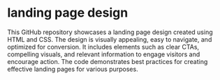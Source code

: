 # landing page design 

This GitHub repository showcases a landing page design created using HTML and CSS. The design is visually appealing, easy to navigate, and optimized for conversion. It includes elements such as clear CTAs, compelling visuals, and relevant information to engage visitors and encourage action. The code demonstrates best practices for creating effective landing pages for various purposes.
